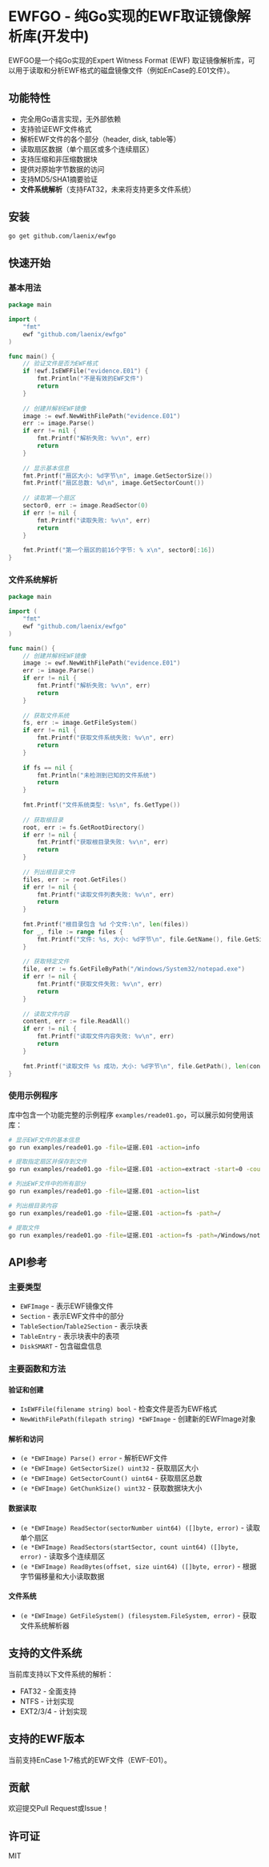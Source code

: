 # EWFGO - 纯Go实现的EWF取证镜像解析库(开发中)

EWFGO是一个纯Go实现的Expert Witness Format (EWF) 取证镜像解析库，可以用于读取和分析EWF格式的磁盘镜像文件（例如EnCase的.E01文件）。

## 功能特性

- 完全用Go语言实现，无外部依赖
- 支持验证EWF文件格式
- 解析EWF文件的各个部分（header, disk, table等）
- 读取扇区数据（单个扇区或多个连续扇区）
- 支持压缩和非压缩数据块
- 提供对原始字节数据的访问
- 支持MD5/SHA1摘要验证
- **文件系统解析**（支持FAT32，未来将支持更多文件系统）

## 安装

```bash
go get github.com/laenix/ewfgo
```

## 快速开始

### 基本用法

```go
package main

import (
    "fmt"
    ewf "github.com/laenix/ewfgo"
)

func main() {
    // 验证文件是否为EWF格式
    if !ewf.IsEWFFile("evidence.E01") {
        fmt.Println("不是有效的EWF文件")
        return
    }
    
    // 创建并解析EWF镜像
    image := ewf.NewWithFilePath("evidence.E01")
    err := image.Parse()
    if err != nil {
        fmt.Printf("解析失败: %v\n", err)
        return
    }
    
    // 显示基本信息
    fmt.Printf("扇区大小: %d字节\n", image.GetSectorSize())
    fmt.Printf("扇区总数: %d\n", image.GetSectorCount())
    
    // 读取第一个扇区
    sector0, err := image.ReadSector(0)
    if err != nil {
        fmt.Printf("读取失败: %v\n", err)
        return
    }
    
    fmt.Printf("第一个扇区的前16个字节: % x\n", sector0[:16])
}
```

### 文件系统解析

```go
package main

import (
    "fmt"
    ewf "github.com/laenix/ewfgo"
)

func main() {
    // 创建并解析EWF镜像
    image := ewf.NewWithFilePath("evidence.E01")
    err := image.Parse()
    if err != nil {
        fmt.Printf("解析失败: %v\n", err)
        return
    }
    
    // 获取文件系统
    fs, err := image.GetFileSystem()
    if err != nil {
        fmt.Printf("获取文件系统失败: %v\n", err)
        return
    }
    
    if fs == nil {
        fmt.Println("未检测到已知的文件系统")
        return
    }
    
    fmt.Printf("文件系统类型: %s\n", fs.GetType())
    
    // 获取根目录
    root, err := fs.GetRootDirectory()
    if err != nil {
        fmt.Printf("获取根目录失败: %v\n", err)
        return
    }
    
    // 列出根目录文件
    files, err := root.GetFiles()
    if err != nil {
        fmt.Printf("读取文件列表失败: %v\n", err)
        return
    }
    
    fmt.Printf("根目录包含 %d 个文件:\n", len(files))
    for _, file := range files {
        fmt.Printf("文件: %s, 大小: %d字节\n", file.GetName(), file.GetSize())
    }
    
    // 获取特定文件
    file, err := fs.GetFileByPath("/Windows/System32/notepad.exe")
    if err != nil {
        fmt.Printf("获取文件失败: %v\n", err)
        return
    }
    
    // 读取文件内容
    content, err := file.ReadAll()
    if err != nil {
        fmt.Printf("读取文件内容失败: %v\n", err)
        return
    }
    
    fmt.Printf("读取文件 %s 成功，大小: %d字节\n", file.GetPath(), len(content))
}
```

### 使用示例程序

库中包含一个功能完整的示例程序 `examples/reade01.go`，可以展示如何使用该库：

```bash
# 显示EWF文件的基本信息
go run examples/reade01.go -file=证据.E01 -action=info

# 提取指定扇区并保存到文件
go run examples/reade01.go -file=证据.E01 -action=extract -start=0 -count=1 -output=mbr.bin

# 列出EWF文件中的所有部分
go run examples/reade01.go -file=证据.E01 -action=list

# 列出根目录内容
go run examples/reade01.go -file=证据.E01 -action=fs -path=/

# 提取文件
go run examples/reade01.go -file=证据.E01 -action=fs -path=/Windows/notepad.exe -output=notepad.exe
```

## API参考

### 主要类型

- `EWFImage` - 表示EWF镜像文件
- `Section` - 表示EWF文件中的部分
- `TableSection`/`Table2Section` - 表示块表
- `TableEntry` - 表示块表中的表项
- `DiskSMART` - 包含磁盘信息

### 主要函数和方法

#### 验证和创建

- `IsEWFFile(filename string) bool` - 检查文件是否为EWF格式
- `NewWithFilePath(filepath string) *EWFImage` - 创建新的EWFImage对象

#### 解析和访问

- `(e *EWFImage) Parse() error` - 解析EWF文件
- `(e *EWFImage) GetSectorSize() uint32` - 获取扇区大小
- `(e *EWFImage) GetSectorCount() uint64` - 获取扇区总数
- `(e *EWFImage) GetChunkSize() uint32` - 获取数据块大小

#### 数据读取

- `(e *EWFImage) ReadSector(sectorNumber uint64) ([]byte, error)` - 读取单个扇区
- `(e *EWFImage) ReadSectors(startSector, count uint64) ([]byte, error)` - 读取多个连续扇区
- `(e *EWFImage) ReadBytes(offset, size uint64) ([]byte, error)` - 根据字节偏移量和大小读取数据

#### 文件系统

- `(e *EWFImage) GetFileSystem() (filesystem.FileSystem, error)` - 获取文件系统解析器

## 支持的文件系统

当前库支持以下文件系统的解析：

- FAT32 - 全面支持
- NTFS - 计划实现
- EXT2/3/4 - 计划实现

## 支持的EWF版本

当前支持EnCase 1-7格式的EWF文件（EWF-E01）。

## 贡献

欢迎提交Pull Request或Issue！

## 许可证

MIT